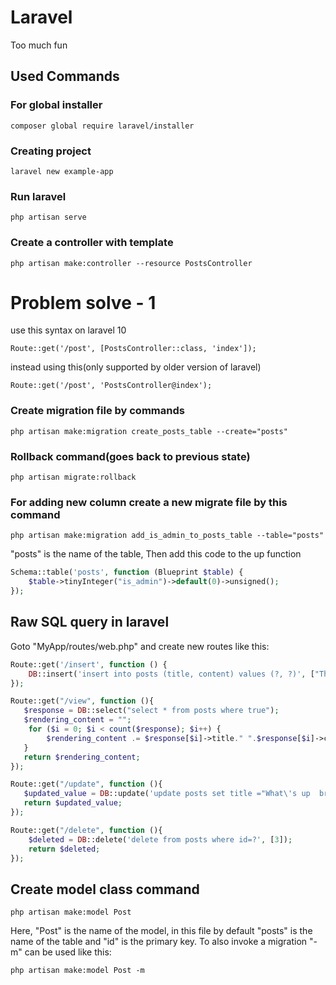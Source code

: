 # Laravel
Too much fun
## Used Commands
### For global installer
```
composer global require laravel/installer
```
### Creating project
```
laravel new example-app
```
### Run laravel
```
php artisan serve
```
### Create a controller with template
```
php artisan make:controller --resource PostsController
```
# Problem solve - 1
use this syntax on laravel 10
```
Route::get('/post', [PostsController::class, 'index']);
```
instead using this(only supported by older version of laravel)
```
Route::get('/post', 'PostsController@index');
```

### Create migration file by commands
```
php artisan make:migration create_posts_table --create="posts"
```

### Rollback command(goes back to previous state)
```
php artisan migrate:rollback
```

### For adding new column create a new migrate file by this command
```
php artisan make:migration add_is_admin_to_posts_table --table="posts"
```
"posts" is the name of the table, Then add this code to the up function
```php
Schema::table('posts', function (Blueprint $table) {
    $table->tinyInteger("is_admin")->default(0)->unsigned();
});
```

## Raw SQL query in laravel
Goto "MyApp/routes/web.php" and create new routes like this:
```php
Route::get('/insert', function () {
    DB::insert('insert into posts (title, content) values (?, ?)', ["This is manual query", "I am awesome"]);
});
```
```php
Route::get("/view", function (){
   $response = DB::select("select * from posts where true");
   $rendering_content = "";
    for ($i = 0; $i < count($response); $i++) {
        $rendering_content .= $response[$i]->title." ".$response[$i]->content." ".$i.", ";
   }
   return $rendering_content;
});
```

```php
Route::get("/update", function (){
   $updated_value = DB::update('update posts set title ="What\'s up  bro updated" where id=?', [3]);
   return $updated_value;
});
```

```php
Route::get("/delete", function (){
    $deleted = DB::delete('delete from posts where id=?', [3]);
    return $deleted;
});
```

## Create model class command
```
php artisan make:model Post
```
Here, "Post" is the name of the model, in this file by default "posts" is the name of the table and "id" is the primary key. To also invoke a migration "-m" can be used like this:
```
php artisan make:model Post -m
```
